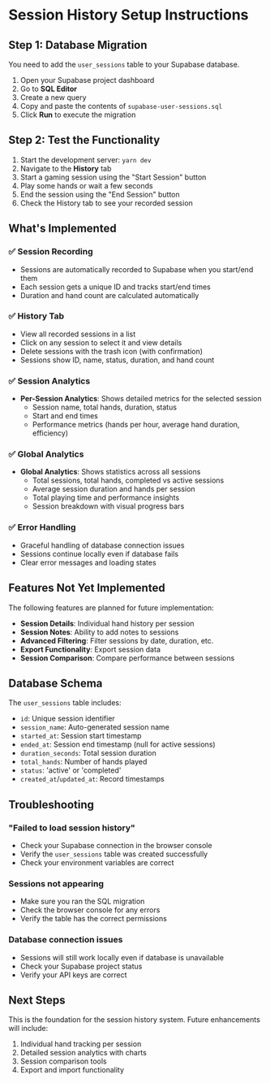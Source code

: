 # Session History Setup Instructions

## Step 1: Database Migration

You need to add the `user_sessions` table to your Supabase database.

1. Open your Supabase project dashboard
2. Go to **SQL Editor**
3. Create a new query
4. Copy and paste the contents of `supabase-user-sessions.sql`
5. Click **Run** to execute the migration

## Step 2: Test the Functionality

1. Start the development server: `yarn dev`
2. Navigate to the **History** tab
3. Start a gaming session using the "Start Session" button
4. Play some hands or wait a few seconds
5. End the session using the "End Session" button
6. Check the History tab to see your recorded session

## What's Implemented

### ✅ Session Recording
- Sessions are automatically recorded to Supabase when you start/end them
- Each session gets a unique ID and tracks start/end times
- Duration and hand count are calculated automatically

### ✅ History Tab
- View all recorded sessions in a list
- Click on any session to select it and view details
- Delete sessions with the trash icon (with confirmation)
- Sessions show ID, name, status, duration, and hand count

### ✅ Session Analytics
- **Per-Session Analytics**: Shows detailed metrics for the selected session
  - Session name, total hands, duration, status
  - Start and end times
  - Performance metrics (hands per hour, average hand duration, efficiency)

### ✅ Global Analytics
- **Global Analytics**: Shows statistics across all sessions
  - Total sessions, total hands, completed vs active sessions
  - Average session duration and hands per session
  - Total playing time and performance insights
  - Session breakdown with visual progress bars

### ✅ Error Handling
- Graceful handling of database connection issues
- Sessions continue locally even if database fails
- Clear error messages and loading states

## Features Not Yet Implemented

The following features are planned for future implementation:

- **Session Details**: Individual hand history per session
- **Session Notes**: Ability to add notes to sessions
- **Advanced Filtering**: Filter sessions by date, duration, etc.
- **Export Functionality**: Export session data
- **Session Comparison**: Compare performance between sessions

## Database Schema

The `user_sessions` table includes:
- `id`: Unique session identifier
- `session_name`: Auto-generated session name
- `started_at`: Session start timestamp
- `ended_at`: Session end timestamp (null for active sessions)
- `duration_seconds`: Total session duration
- `total_hands`: Number of hands played
- `status`: 'active' or 'completed'
- `created_at`/`updated_at`: Record timestamps

## Troubleshooting

### "Failed to load session history"
- Check your Supabase connection in the browser console
- Verify the `user_sessions` table was created successfully
- Check your environment variables are correct

### Sessions not appearing
- Make sure you ran the SQL migration
- Check the browser console for any errors
- Verify the table has the correct permissions

### Database connection issues
- Sessions will still work locally even if database is unavailable
- Check your Supabase project status
- Verify your API keys are correct

## Next Steps

This is the foundation for the session history system. Future enhancements will include:
1. Individual hand tracking per session
2. Detailed session analytics with charts
3. Session comparison tools
4. Export and import functionality 